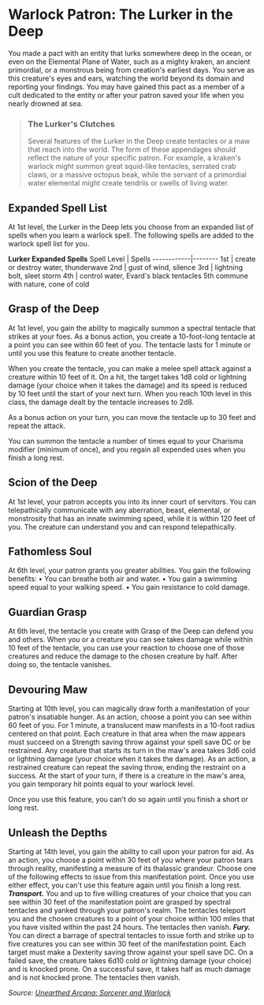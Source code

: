 # Warlock Patron: The Lurker in the Deep
You made a pact with an entity that lurks somewhere deep in the ocean, or even on the Elemental Plane of Water, such as a mighty kraken, an ancient primordial, or a monstrous being from creation's earliest days. You serve as this creature's eyes and ears, watching the world beyond its domain and reporting your findings. You may have gained this pact as a member of a cult dedicated to the entity or after your patron saved your life when you nearly drowned at sea.

> ### The Lurker's Clutches
> Several features of the Lurker in the Deep create tentacles or a maw that reach into the world. The form of these appendages should reflect the nature of your specific patron. For example, a kraken's warlock might summon great squid-like tentacles, serrated crab claws, or a massive octopus beak, while the servant of a primordial water elemental might create tendrils or swells of living water.

## Expanded Spell List
At 1st level, the Lurker in the Deep lets you choose from an expanded list of spells when you learn a warlock spell. The following spells are added to the warlock spell list for you.

**Lurker Expanded Spells**
Spell Level | Spells 
------------|--------
1st | create or destroy water, thunderwave
2nd | gust of wind, silence
3rd | lightning bolt, sleet storm
4th | control water, Evard's black tentacles 5th commune with nature, cone of cold

## Grasp of the Deep
At 1st level, you gain the ability to magically summon a spectral tentacle that strikes at your foes. As a bonus action, you create a 10-foot-long tentacle at a point you can see within 60 feet of you. The tentacle lasts for 1 minute or until you use this feature to create another tentacle.

When you create the tentacle, you can make a melee spell attack against a creature within 10 feet of it. On a hit, the target takes 1d8 cold or lightning damage (your choice when it takes the damage) and its speed is reduced by 10 feet until the start of your next turn. When you reach 10th level in this class, the damage dealt by the tentacle increases to 2d8.

As a bonus action on your turn, you can move the tentacle up to 30 feet and repeat the attack.

You can summon the tentacle a number of times equal to your Charisma modifier (minimum of once), and you regain all expended uses when you finish a long rest.

## Scion of the Deep
At 1st level, your patron accepts you into its inner court of servitors. You can telepathically communicate with any aberration, beast, elemental, or monstrosity that has an innate swimming speed, while it is within 120 feet of you. The creature can understand you and can respond telepathically.

## Fathomless Soul
At 6th level, your patron grants you greater abilities. You gain the following benefits:
• You can breathe both air and water.
• You gain a swimming speed equal to your walking speed.
• You gain resistance to cold damage.

## Guardian Grasp
At 6th level, the tentacle you create with Grasp of the Deep can defend you and others. When you or a creature you can see takes damage while within 10 feet of the tentacle, you can use your reaction to choose one of those creatures and reduce the damage to the chosen creature by half. After doing so, the tentacle vanishes.

## Devouring Maw
Starting at 10th level, you can magically draw forth a manifestation of your patron's insatiable hunger. As an action, choose a point you can see within 60 feet of you. For 1 minute, a translucent maw manifests in a 10-foot radius centered on that point. Each creature in that area when the maw appears must succeed on a Strength saving throw against your spell save DC or be restrained. Any creature that starts its turn in the maw's area takes 3d6 cold or lightning damage (your choice when it takes the damage). As an action, a restrained creature can repeat the saving throw, ending the restraint on a success. At the start of your turn, if there is a creature in the maw's area, you gain temporary hit points equal to your warlock level.

Once you use this feature, you can't do so again until you finish a short or long rest.

## Unleash the Depths
Starting at 14th level, you gain the ability to call upon your patron for aid. As an action, you choose a point within 30 feet of you where your patron tears through reality, manifesting a measure of its thalassic grandeur. Choose one of the following effects to issue from this manifestation point. Once you use either effect, you can't use this feature again until you finish a long rest.
***Transport.*** You and up to five willing creatures of your choice that you can see within 30 feet of the manifestation point are grasped by spectral tentacles and yanked through your patron's realm. The tentacles teleport you and the chosen creatures to a point of your choice within 100 miles that you have visited within the past 24 hours. The tentacles then vanish.
***Fury.*** You can direct a barrage of spectral tentacles to issue forth and strike up to five creatures you can see within 30 feet of the manifestation point. Each target must make a Dexterity saving throw against your spell save DC. On a failed save, the creature takes 6d10 cold or lightning damage (your choice) and is knocked prone. On a successful save, it takes half as much damage and is not knocked prone. The tentacles then vanish.

*Source: [Unearthed Arcana: Sorcerer and Warlock](https://dnd.wizards.com/articles/unearthed-arcana/sorcerer-and-warlock)*
